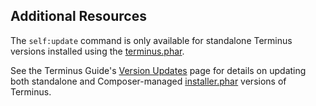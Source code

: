 ## Additional Resources

The `self:update` command is only available for standalone Terminus versions installed using the [terminus.phar](/guides/terminus/install#standalone-terminus-phar).

See the Terminus Guide's [Version Updates](/guides/terminus/updates) page for details on updating both standalone and Composer-managed [installer.phar](/guides/terminus/install#terminus-installer-phar) versions of Terminus.
